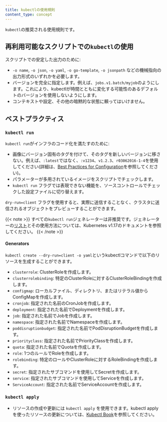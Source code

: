 ```yaml
---
title: kubectlの使用規則
content_type: concept
---
```


<!-- overview -->
`kubectl`の推奨される使用規則です。

<!-- body -->

## 再利用可能なスクリプトでの`kubectl`の使用

スクリプトでの安定した出力のために:

* `-o name`, `-o json`, `-o yaml`, `-o go-template`, `-o jsonpath` などの機械指向の出力形式のいずれかを必要します。
* バージョンを完全に指定します。例えば、`jobs.v1.batch/myjob`のようにします。これにより、kubectlが時間とともに変化する可能性のあるデフォルトのバージョンを使用しないようにします。
* コンテキストや設定、その他の暗黙的な状態に頼ってはいけません。

## ベストプラクティス

### `kubectl run`

`kubectl run`がインフラのコード化を満たすのために:

* 画像にバージョン固有のタグを付けて、そのタグを新しいバージョンに移さない。例えば、`:latest`ではなく、`:v1234`、`v1.2.3`、`r03062016-1-4`を使用してください(詳細は、[Best Practices for Configuration](/docs/concepts/configuration/overview/#container-images)を参照してください)。
* パラメーターが多用されているイメージをスクリプトでチェックします。
* `kubectl run` フラグでは表現できない機能を、ソースコントロールでチェックした設定ファイルに切り替えます。

`dry-run=client` フラグを使用すると、実際に送信することなく、クラスタに送信されるオブジェクトをプレビューすることができます。

{{< note >}}
すべての`kubectl run`ジェネレーターは非推奨です。ジェネレーターの[リスト](https://v1-17.docs.kubernetes.io/docs/reference/kubectl/conventions/#generators)とその使用方法については、Kubernetes v1.17のドキュメントを参照してください。
{{< /note >}}

#### Generators
`kubectl create --dry-run=client -o yaml`というkubectlコマンドで以下のリソースを生成することができます。

* `clusterrole`: ClusterRoleを作成します。
* `clusterrolebinding`:  特定のClusterRoleに対するClusterRoleBindingを作成します。
* `configmap`: ローカルファイル、ディレクトリ、またはリテラル値からConfigMapを作成します。
* `cronjob`: 指定された名前のCronJobを作成します。
* `deployment`: 指定された名前でDeploymentを作成します。
* `job`: 指定された名前でJobを作成します。
* `namespace`: 指定された名前でNamespaceを作成します。
* `poddisruptionbudget`:  指定された名前でPodDisruptionBudgetを作成します。
* `priorityclass`: 指定された名前でPriorityClassを作成します。
* `quota`: 指定された名前でQuotaを作成します。
* `role`: 1つのルールでRoleを作成します。
* `rolebinding`: 特定のロールやClusterRoleに対するRoleBindingを作成します。
* `secret`: 指定されたサブコマンドを使用してSecretを作成します。
* `service`: 指定されたサブコマンドを使用してServiceを作成します。
* `ServiceAccount`: 指定された名前でServiceAccountを作成します。

### `kubectl apply`

* リソースの作成や更新には `kubectl apply` を使用できます。kubectl applyを使ったリソースの更新については、[Kubectl Book](https://kubectl.docs.kubernetes.io)を参照してください。


